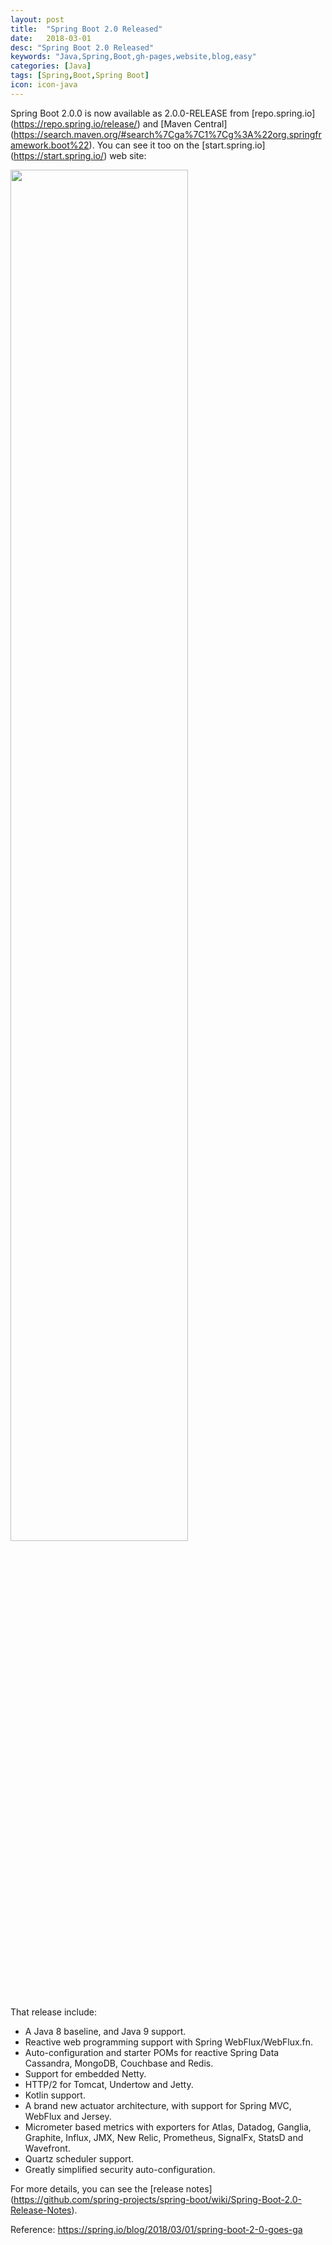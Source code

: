 ```yaml
---
layout: post
title:  "Spring Boot 2.0 Released"
date:   2018-03-01
desc: "Spring Boot 2.0 Released"
keywords: "Java,Spring,Boot,gh-pages,website,blog,easy"
categories: [Java]
tags: [Spring,Boot,Spring Boot]
icon: icon-java
---
```


Spring Boot 2.0.0 is now available as 2.0.0-RELEASE from [repo.spring.io] (https://repo.spring.io/release/) and [Maven Central] (https://search.maven.org/#search%7Cga%7C1%7Cg%3A%22org.springframework.boot%22).
You can see it too on the [start.spring.io] (https://start.spring.io/) web site:

<img src="{{ site.img_path }}/java/spring-boot-2-0-released/spring-initilizr-with-spring-boot-2-0.png" width="75%">

That release include:

 - A Java 8 baseline, and Java 9 support.
 - Reactive web programming support with Spring WebFlux/WebFlux.fn.
 - Auto-configuration and starter POMs for reactive Spring Data Cassandra, MongoDB, Couchbase and Redis.
 - Support for embedded Netty.
 - HTTP/2 for Tomcat, Undertow and Jetty.
 - Kotlin support.
 - A brand new actuator architecture, with support for Spring MVC, WebFlux and Jersey.
 - Micrometer based metrics with exporters for Atlas, Datadog, Ganglia, Graphite, Influx, JMX, New Relic, Prometheus, SignalFx, StatsD and Wavefront.
 - Quartz scheduler support.
 - Greatly simplified security auto-configuration.
 
For more details, you can see the [release notes] (https://github.com/spring-projects/spring-boot/wiki/Spring-Boot-2.0-Release-Notes).

Reference: https://spring.io/blog/2018/03/01/spring-boot-2-0-goes-ga


